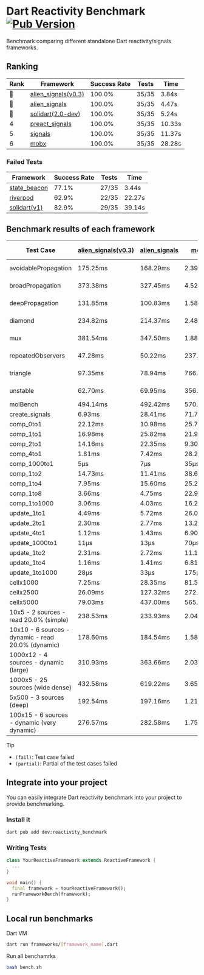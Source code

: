 # Dart Reactivity Benchmark [![Pub Version](https://img.shields.io/pub/v/reactivity_benchmark)](https://pub.dev/packages/reactivity_benchmark)

Benchmark comparing different standalone Dart reactivity/signals frameworks.

## Ranking

<!-- ranking start -->
| Rank | Framework | Success Rate | Tests | Time |
|------|-----------|--------------|-------|------|
| 🥇 | [alien_signals(v0.3)](https://github.com/medz/alien-signals-dart) | 100.0% | 35/35 | 3.84s |
| 🥈 | [alien_signals](https://github.com/medz/alien-signals-dart) | 100.0% | 35/35 | 4.47s |
| 🥉 | [solidart(2.0-dev)](https://github.com/nank1ro/solidart/tree/dev) | 100.0% | 35/35 | 5.24s |
| 4 | [preact_signals](https://pub.dev/packages/preact_signals) | 100.0% | 35/35 | 10.33s |
| 5 | [signals](https://github.com/rodydavis/signals.dart) | 100.0% | 35/35 | 11.37s |
| 6 | [mobx](https://github.com/mobxjs/mobx.dart) | 100.0% | 35/35 | 28.28s |

<!-- ranking end -->

### **Failed Tests**

<!-- fail start -->
| Framework | Success Rate | Tests | Time |
|-----------|--------------|-------|------|
| [state_beacon](https://github.com/jinyus/dart_beacon) | 77.1% | 27/35 | 3.44s |
| [riverpod](https://github.com/rrousselGit/riverpod) | 62.9% | 22/35 | 22.27s |
| [solidart(v1)](https://github.com/nank1ro/solidart) | 82.9% | 29/35 | 39.14s |

<!-- fail end -->

## Benchmark results of each framework

<!-- test-case start -->
| Test Case | [alien_signals(v0.3)](https://github.com/medz/alien-signals-dart) | [alien_signals](https://github.com/medz/alien-signals-dart) | [mobx](https://github.com/mobxjs/mobx.dart) | [preact_signals](https://pub.dev/packages/preact_signals) | [riverpod](https://github.com/rrousselGit/riverpod) | [signals](https://github.com/rodydavis/signals.dart) | [solidart(2.0-dev)](https://github.com/nank1ro/solidart/tree/dev) | [solidart(v1)](https://github.com/nank1ro/solidart) | [state_beacon](https://github.com/jinyus/dart_beacon) |
|---|---|---|---|---|---|---|---|---|---|
| avoidablePropagation | 175.25ms | 168.29ms | 2.39s | 203.35ms | 1.38s | 205.78ms | 274.69ms | 2.13s | 165.17ms (fail) |
| broadPropagation | 373.38ms | 327.45ms | 4.52s | 456.76ms | 81.22ms (fail) | 449.30ms | 507.05ms | 5.46s | 5.95ms (fail) |
| deepPropagation | 131.85ms | 100.83ms | 1.58s | 175.76ms | 1.93s (fail) | 176.68ms | 168.90ms | 1.97s | 140.94ms (fail) |
| diamond | 234.82ms | 214.37ms | 2.48s | 283.39ms | 2.60s (fail) | 277.48ms | 349.62ms | 3.44s | 180.04ms (fail) |
| mux | 381.54ms | 347.50ms | 1.88s | 401.38ms | 562.32ms (fail) | 411.96ms | 444.68ms | 1.97s | 190.39ms (fail) |
| repeatedObservers | 47.28ms | 50.22ms | 237.01ms | 39.92ms | 375.52ms (fail) | 45.16ms | 81.96ms | 220.55ms | 52.29ms (fail) |
| triangle | 97.35ms | 78.94ms | 766.65ms | 98.03ms | 867.16ms (fail) | 99.90ms | 116.55ms | 1.12s | 76.12ms (fail) |
| unstable | 62.70ms | 69.95ms | 356.96ms | 69.90ms | 603.35ms (fail) | 79.09ms | 98.64ms | 345.23ms | 338.88ms (fail) |
| molBench | 494.14ms | 492.42ms | 570.45ms | 490.78ms | 11.67ms | 486.57ms | 494.38ms | 1.71s | 873μs |
| create_signals | 6.93ms | 28.41ms | 71.75ms | 16.76ms | 28.47ms | 25.17ms | 73.56ms | 57.72ms | 64.54ms |
| comp_0to1 | 22.12ms | 10.98ms | 25.73ms | 15.54ms | 13.83ms | 11.08ms | 27.82ms | 40.20ms | 55.60ms |
| comp_1to1 | 16.98ms | 25.82ms | 21.98ms | 7.07ms | 22.56ms | 26.98ms | 38.90ms | 46.92ms | 55.32ms |
| comp_2to1 | 14.16ms | 22.35ms | 9.30ms | 10.44ms | 25.31ms | 9.20ms | 25.14ms | 37.97ms | 41.92ms |
| comp_4to1 | 1.81ms | 7.42ms | 28.26ms | 9.07ms | 4.05ms | 1.88ms | 15.16ms | 18.63ms | 17.08ms |
| comp_1000to1 | 5μs | 7μs | 35μs | 6μs | 4μs | 5μs | 21μs | 2.89ms | 42μs |
| comp_1to2 | 14.73ms | 11.41ms | 38.65ms | 24.26ms | 15.59ms | 13.19ms | 40.66ms | 27.02ms | 48.87ms |
| comp_1to4 | 7.95ms | 15.60ms | 25.21ms | 13.63ms | 27.18ms | 11.47ms | 22.71ms | 23.94ms | 47.72ms |
| comp_1to8 | 3.66ms | 4.75ms | 22.90ms | 5.19ms | 4.76ms | 6.07ms | 22.21ms | 18.88ms | 44.66ms |
| comp_1to1000 | 3.06ms | 4.03ms | 16.21ms | 4.21ms | 4.04ms | 4.20ms | 17.01ms | 17.32ms | 39.33ms |
| update_1to1 | 4.49ms | 5.72ms | 26.07ms | 8.67ms | 83.24ms | 8.97ms | 15.96ms | 43.54ms | 5.64ms |
| update_2to1 | 2.30ms | 2.77ms | 13.26ms | 4.29ms | 43.73ms | 4.46ms | 7.94ms | 21.44ms | 2.84ms |
| update_4to1 | 1.12ms | 1.43ms | 6.90ms | 2.22ms | 20.03ms | 2.25ms | 3.98ms | 11.11ms | 1.41ms |
| update_1000to1 | 11μs | 13μs | 70μs | 22μs | 172μs | 22μs | 40μs | 118μs | 15μs |
| update_1to2 | 2.31ms | 2.72ms | 11.10ms | 4.60ms | 42.22ms | 4.47ms | 7.99ms | 21.14ms | 2.90ms |
| update_1to4 | 1.16ms | 1.41ms | 6.81ms | 2.23ms | 20.48ms | 2.26ms | 3.98ms | 10.79ms | 1.44ms |
| update_1to1000 | 28μs | 33μs | 175μs | 63μs | 94μs | 43μs | 174μs | 217μs | 374μs |
| cellx1000 | 7.25ms | 28.35ms | 81.55ms | 9.81ms | N/A | 9.61ms | 11.78ms | 144.61ms | 5.24ms |
| cellx2500 | 26.09ms | 127.32ms | 272.11ms | 30.14ms | N/A | 32.56ms | 32.38ms | 463.65ms | 24.37ms |
| cellx5000 | 79.03ms | 437.00ms | 565.78ms | 84.53ms | N/A | 83.84ms | 69.09ms | 1.06s | 78.09ms |
| 10x5 - 2 sources - read 20.0% (simple) | 238.53ms | 233.93ms | 2.04s | 438.31ms | 2.14s | 517.04ms | 353.38ms | 2.55s (partial) | 241.16ms |
| 10x10 - 6 sources - dynamic - read 20.0% (dynamic) | 178.60ms | 184.54ms | 1.58s | 268.03ms | 1.44s (partial) | 287.40ms | 243.70ms | 2.35s (partial) | 201.87ms |
| 1000x12 - 4 sources - dynamic (large) | 310.93ms | 363.66ms | 2.03s | 3.77s | 2.47s (partial) | 3.77s | 455.03ms | 4.11s (partial) | 342.01ms |
| 1000x5 - 25 sources (wide dense) | 432.58ms | 619.22ms | 3.65s | 2.71s | 4.26s | 3.60s | 589.12ms | 5.11s (partial) | 499.87ms |
| 5x500 - 3 sources (deep) | 192.54ms | 197.16ms | 1.21s | 229.83ms | 1.45s | 221.73ms | 244.57ms | 1.91s (partial) | 207.46ms |
| 100x15 - 6 sources - dynamic (very dynamic) | 276.57ms | 282.58ms | 1.75s | 441.34ms | 1.74s (partial) | 491.33ms | 381.49ms | 2.70s (partial) | 258.87ms |

<!-- test-case end -->

> [!TIP]
> - `(fail)`: Test case failed
> - `(partial)`: Partial of the test cases failed

## Integrate into your project

You can easily integrate Dart reactivity benchmark into your project to provide benchmarking.

### Install it

```bash
dart pub add dev:reactivity_benchmark
```

### Writing Tests

```dart
class YourReactiveFramework extends ReactiveFramework {
  ...
}

void main() {
  final framework = YourReactiveFramework();
  runFrameworkBench(framework);
}
```

## Local run benchmarks

Dart VM
```bash
dart run frameworks/[framework_name].dart
```

Run all benchamrks
```bash
bash bench.sh
```
